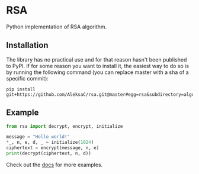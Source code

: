 # RSA

Python implementation of RSA algorithm.

## Installation
The library has no practical use and for that reason hasn't been published to
PyPI. If for some reason you want to install it, the easiest way to do so is by
running the following command (you can replace master with a sha of a specific
commit):
```shell script
pip install git+https://github.com/AleksaC/rsa.git@master#egg=rsa&subdirectory=algorithm
```

## Example
```python
from rsa import decrypt, encrypt, initialize

message = "Hello world!"
*_, n, e, d, _ = initialize(1024)
ciphertext = encrypt(message, n, e)
print(decrypt(ciphertext, n, d))
```

Check out the [docs](https://rsa-kriptografija.netlify.app) for more examples.

